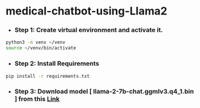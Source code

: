 # medical-chatbot-using-Llama2

* ### Step 1: Create virtual environment and activate it.
```bash
python3 -m venv ~/venv
source ~/venv/bin/activate
``` 

* ### Step 2: Install Requirements
```bash
pip install -r requirements.txt
```
* ### Step 3: Download model [ llama-2-7b-chat.ggmlv3.q4_1.bin ] from this [Link](https://huggingface.co/TheBloke/Llama-2-7B-Chat-GGML/tree/main)